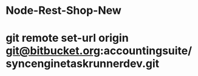 # Node-Rest-Shop-New
# git remote set-url origin git@bitbucket.org:accountingsuite/syncenginetaskrunnerdev.git
